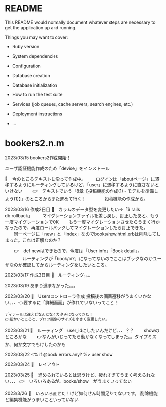 # README

This README would normally document whatever steps are necessary to get the
application up and running.

Things you may want to cover:

* Ruby version

* System dependencies

* Configuration

* Database creation

* Database initialization

* How to run the test suite

* Services (job queues, cache servers, search engines, etc.)

* Deployment instructions

* ...
# bookers2.n.m

2023/03/15
bookers2作成開始！

ユーザ認証機能作成のため「devise」をインストール

🍚　今のところテキストに沿って作成中。
　　ログインは「aboutページ」に遷移するようにルーティングしているけど、「user」に遷移するように直さないといけない
　　👉　テキストでいう「8章【投稿機能の作成(1) - モデルを準備しよう(1)】」のところからまた進めて行く！
　　　　投稿機能の作成から。

2023/03/16
作成2日目
🍚　カラムのデータ型を変更したい→「$ rails db:rollback」
　　マイグレーションファイルを差し戻し、訂正したあと、もう一度マイグレーションでOK
　　もう一度マイグレーションさせたらうまく行かなったので、再度ロールバックしてマイグレーションしたら訂正できた。
　　同一ページに「new」と「index」なのでbooks/new.html.erbは削除してしまった。これは正解なのか？

　　👉　def newはできたので、今度は「User info」「Book detail」。
　　　　ルーティングが「book/id?」になってないのでここはブックなのかユーザなのか確認してからルーティングをしたいところ。


2023/03/17
作成3日目
🍚　ルーティング。。。

2023/03/19
あまり進まなかった。。。

2023/03/20
🍚　Usersコントローラ作成
    投稿後の画面遷移がうまくいかない、、、👈要するに「詳細画面」が作れていないってこと！

    ディテールは違えどなんとなくカタチになってきた！
    👉細かいところと、プロフ画像のサイズを小さく変更したい。

2023/03/21
🍚　ルーティング　user_idにしたいんだけど、、、？？
　　showのところかな
　　👉なんかいじってたら動かなくなってしまった。。タイプミスか、何か文字でもけしたのかも

2023/03/22
    <% if @book.errors.any? %>
    user show

2023/03/24
🍚　レイアウト

2023/03/25
🍚　進められているとは思うけど、疲れすぎてうまく考えられない、、、
    👉　いろいろあるが、books/show　がうまくいってない
    
2023/3/26
🍚　いろいろ直せた！けど如何せん時間足りてないです。
    削除機能と編集機能がうまいこといっていない